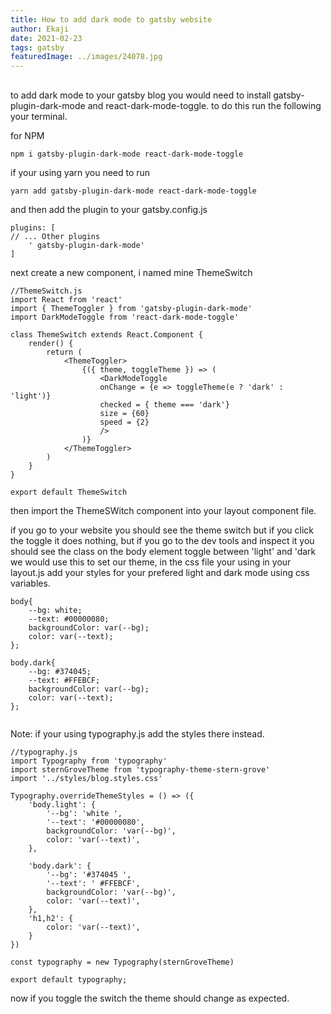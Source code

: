 ```yaml
---
title: How to add dark mode to gatsby website
author: Ekaji
date: 2021-02-23
tags: gatsby
featuredImage: ../images/24078.jpg
---
```


##
to add dark mode to your gatsby blog you would need to install gatsby-plugin-dark-mode and react-dark-mode-toggle. to do this run the following your terminal.

for NPM
```
npm i gatsby-plugin-dark-mode react-dark-mode-toggle
```
if your using yarn you need to run 
```
yarn add gatsby-plugin-dark-mode react-dark-mode-toggle
```

and then add the plugin to your gatsby.config.js 

``` 
plugins: [  
// ... Other plugins 
    ' gatsby-plugin-dark-mode'
]
```
next create a new component, i named mine ThemeSwitch

```
//ThemeSwitch.js
import React from 'react'
import { ThemeToggler } from 'gatsby-plugin-dark-mode'
import DarkModeToggle from 'react-dark-mode-toggle'

class ThemeSwitch extends React.Component {
    render() {
        return (
            <ThemeToggler>
                {({ theme, toggleTheme }) => (
                    <DarkModeToggle
                    onChange = {e => toggleTheme(e ? 'dark' : 'light')}
                    checked = { theme === 'dark'}
                    size = {60}
                    speed = {2}
                    />
                )}
            </ThemeToggler>
        )
    }
}

export default ThemeSwitch
```

then import the ThemeSWitch component into your layout component file.

if you go to your website you should see the theme switch but if you click the toggle it does nothing, but if you go to the dev tools and inspect it you should see the class on the body element toggle between 'light' and 'dark
we would use this to set our theme, in the css file your using in your layout.js add your styles for your prefered light and dark mode using css variables.

```
body{
    --bg: white;
    --text: #00000080;
    backgroundColor: var(--bg);
    color: var(--text); 
};

body.dark{
    --bg: #374045;
    --text: #FFEBCF;
    backgroundColor: var(--bg);
    color: var(--text);
};


```
Note: if your using typography.js add the styles there instead.
```
//typography.js 
import Typography from 'typography'
import sternGroveTheme from 'typography-theme-stern-grove'
import '../styles/blog.styles.css'

Typography.overrideThemeStyles = () => ({
    'body.light': {
        '--bg': 'white ',
        '--text': '#00000080',
        backgroundColor: 'var(--bg)',
        color: 'var(--text)',
    },
    
    'body.dark': {
        '--bg': '#374045 ',
        '--text': ' #FFEBCF',
        backgroundColor: 'var(--bg)',
        color: 'var(--text)',
    },
    'h1,h2': {
        color: 'var(--text)',
    }
})

const typography = new Typography(sternGroveTheme)

export default typography;
```

now if you toggle the switch the theme should change as expected.
